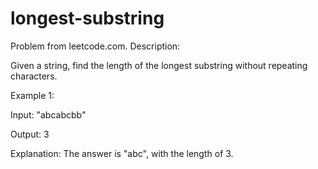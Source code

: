 # longest-substring
Problem from leetcode.com. Description:

Given a string, find the length of the longest substring without repeating characters.

Example 1:

Input: "abcabcbb"

Output: 3 

Explanation: The answer is "abc", with the length of 3. 
